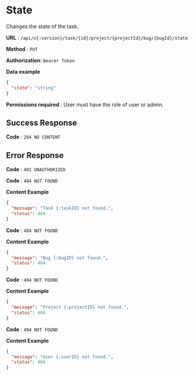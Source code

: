 # State

Changes the state of the task.

**URL** : `/api/v{:version}/task/{id}/project/{projectId}/bug/{bugId}/state`

**Method** : `PUT`

**Authorization**: `Bearer Token`

**Data example**

```json
{
  "state": "string"
}
```

**Permissions required** : User must have the role of user or admin.

## Success Response

**Code** : `204 NO CONTENT`

## Error Response

**Code** : `401 UNAUTHORIZED`

**Code** : `404 NOT FOUND`

**Content Example**

```json
{
  "message": "Task {:taskID} not found.",
  "status": 404
}
```

**Code** : `404 NOT FOUND`

**Content Example**

```json
{
  "message": "Bug {:bugID} not found.",
  "status": 404
}
```

**Code** : `404 NOT FOUND`

**Content Example**

```json
{
  "message": "Project {:projectID} not found.",
  "status": 404
}
```

**Code** : `404 NOT FOUND`

**Content Example**

```json
{
  "message": "User {:userID} not found.",
  "status": 404
}
```
